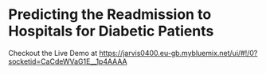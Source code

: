 # Predicting the Readmission to Hospitals for Diabetic Patients
Checkout the Live Demo at https://jarvis0400.eu-gb.mybluemix.net/ui/#!/0?socketid=CaCdeWVaG1E__1p4AAAA

